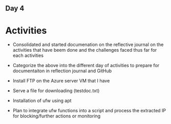 ## Day 4

# Activities
- Consolidated and started documenation on the reflective journal on the activities that have beem done and the challenges faced thus far for each activities
  
- Categorize the above into the different day of activities to prepare for documentaiton in reflection journal and GitHub

- Install FTP on the Azure server VM that I have

- Serve a file for downloading (testdoc.txt)

- Installation of ufw using apt

- Plan to integrate ufw functions into a script and process the extracted IP for blocking/further actions or monitoring
